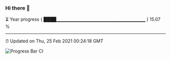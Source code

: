 ### Hi there 👋

⏳ Year progress { ████▁▁▁▁▁▁▁▁▁▁▁▁▁▁▁▁▁▁▁▁▁▁▁▁▁▁ } 15.07 %

---

⏰ Updated on Thu, 25 Feb 2021 00:24:18 GMT

![Progress Bar CI](https://github.com/liununu/liununu/workflows/Progress%20Bar%20CI/badge.svg)
